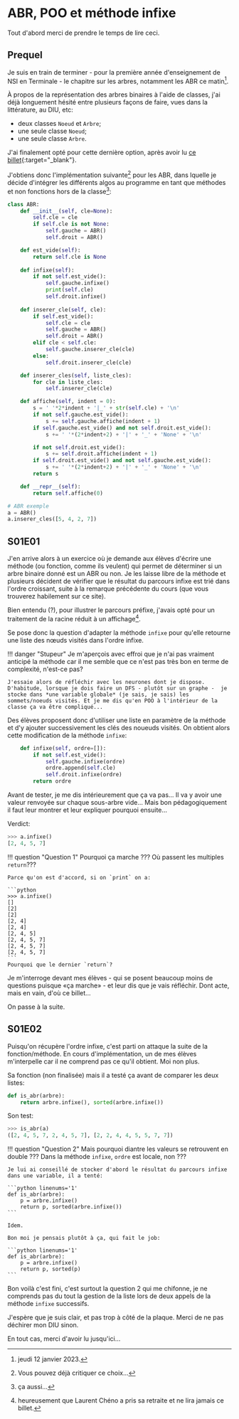 # ABR, POO et méthode infixe

Tout d'abord merci de prendre le temps de lire ceci.


## Prequel

Je suis en train de terminer - pour la première année d'enseignement de NSI en Terminale - le chapitre sur les arbres, notamment les ABR ce matin[^1].

[^1]: jeudi 12 janvier 2023.

À propos de la représentation des arbres binaires à l'aide de classes, j'ai déjà longuement hésité entre plusieurs façons de faire, vues dans la littérature, au DIU, etc:

- deux classes `Noeud` et `Arbre`;
- une seule classe `Noeud`;
- une seule classe `Arbre`.

J'ai finalement opté pour cette dernière option, après avoir lu [ce billet](https://sebhoa.gitlab.io/iremi/03_Didactique/arbres/){:target="_blank"}.

J'obtiens donc l'implémentation suivante[^2] pour les ABR, dans lquelle je décide d'intégrer les différents algos au programme en tant que méthodes et non fonctions hors de la classe[^3]:

[^2]: Vous pouvez déjà critiquer ce choix...
[^3]: ça aussi...

```python linenums='1'
class ABR:
    def __init__(self, cle=None):
        self.cle = cle
        if self.cle is not None:
            self.gauche = ABR()
            self.droit = ABR()

    def est_vide(self):
        return self.cle is None
    
    def infixe(self):
        if not self.est_vide():
            self.gauche.infixe()
            print(self.cle)
            self.droit.infixe()
            
    def inserer_cle(self, cle):
        if self.est_vide():
            self.cle = cle
            self.gauche = ABR()
            self.droit = ABR()
        elif cle < self.cle:
            self.gauche.inserer_cle(cle)
        else:
            self.droit.inserer_cle(cle)

    def inserer_cles(self, liste_cles):
        for cle in liste_cles:
            self.inserer_cle(cle)

    def affiche(self, indent = 0):
        s = ' '*2*indent + '|_' + str(self.cle) + '\n'
        if not self.gauche.est_vide():
            s += self.gauche.affiche(indent + 1)
        if self.gauche.est_vide() and not self.droit.est_vide():
            s += ' '*(2*indent+2) + '|' + '_' + 'None' + '\n'     

        if not self.droit.est_vide():
            s += self.droit.affiche(indent + 1)
        if self.droit.est_vide() and not self.gauche.est_vide():
            s += ' '*(2*indent+2) + '|' + '_' + 'None' + '\n'  
        return s

    def __repr__(self):
        return self.affiche(0)

# ABR exemple    
a = ABR()
a.inserer_cles([5, 4, 2, 7])
```

## S01E01

J'en arrive alors à un exercice où je demande aux élèves d'écrire une méthode (ou fonction, comme ils veulent) qui permet de déterminer si un arbre binaire donné est un ABR ou non. Je les laisse libre de la méthode et plusieurs décident de vérifier que le résultat du parcours infixe est trié dans l'ordre croissant, suite à la remarque précédente du cours (que vous trouverez habilement sur ce site).

Bien entendu (?), pour illustrer le parcours préfixe, j'avais opté pour un traitement de la racine réduit à un affichage[^4].

[^4]: heureusement que Laurent Chéno a pris sa retraite et ne lira jamais ce billet.

Se pose donc la question d'adapter la méthode `infixe` pour qu'elle retourne une liste des nœuds visités dans l'ordre infixe.

!!! danger "Stupeur"
    Je m'aperçois avec effroi que je n'ai pas vraiment anticipé la méthode car il me semble que ce n'est pas très bon en terme de complexité, n'est-ce pas?

    J'essaie alors de réfléchir avec les neurones dont je dispose. D'habitude, lorsque je dois faire un DFS - plutôt sur un graphe -  je stocke dans *une variable globale* (je sais, je sais) les sommets/noeuds visités. Et je me dis qu'en POO à l'intérieur de la classe ça va être compliqué...

Des élèves proposent donc d'utiliser une liste en paramètre de la méthode et d'y ajouter successivement les clés des noueuds visités. On obtient alors cette modification de la méthode `infixe`:

```python linenums='1'
    def infixe(self, ordre=[]):
        if not self.est_vide():
            self.gauche.infixe(ordre)
            ordre.append(self.cle)
            self.droit.infixe(ordre)
        return ordre
```

Avant de tester, je me dis intérieurement que ça va pas... Il va y avoir une valeur renvoyée sur chaque sous-arbre vide... Mais bon pédagogiquement il faut leur montrer et leur expliquer pourquoi ensuite...

Verdict:

```python 
>>> a.infixe()
[2, 4, 5, 7]
```

!!! question "Question 1"
    Pourquoi ça marche ??? Où passent les multiples `return`???

    Parce qu'on est d'accord, si on `print` on a:

    ```python 
    >>> a.infixe()
    []
    [2]
    [2]
    [2, 4]
    [2, 4]
    [2, 4, 5]
    [2, 4, 5, 7]
    [2, 4, 5, 7]
    [2, 4, 5, 7]
    ```
    Pourquoi que le dernier `return`?

Je m'interroge devant mes élèves - qui se posent beaucoup moins de questions puisque «ça marche» - et leur dis que je vais réfléchir. Dont acte, mais en vain, d'où ce billet...

On passe à la suite.

## S01E02

Puisqu'on récupère l'ordre infixe, c'est parti on attaque la suite de la fonction/méthode. En cours d'implémentation, un de mes élèves m'interpelle car il ne comprend pas ce qu'il obtient. Moi non plus.

Sa fonction (non finalisée) mais il a testé ça avant de comparer les deux listes:
```python linenums='1'
def is_abr(arbre):
    return arbre.infixe(), sorted(arbre.infixe())
```

Son test:
```python
>>> is_abr(a)
([2, 4, 5, 7, 2, 4, 5, 7], [2, 2, 4, 4, 5, 5, 7, 7])
```

!!! question "Question 2"
    Mais pourquoi diantre les valeurs se retrouvent en double ??? Dans la méthode `infixe`, `ordre` est locale, non ??? 

    Je lui ai conseillé de stocker d'abord le résultat du parcours infixe dans une variable, il a tenté:

    ```python linenums='1'
    def is_abr(arbre):
        p = arbre.infixe()
        return p, sorted(arbre.infixe())
    ```

    Idem. 

    Bon moi je pensais plutôt à ça, qui fait le job:

    ```python linenums='1'
    def is_abr(arbre):
        p = arbre.infixe()
        return p, sorted(p)
    ```

Bon voilà c'est fini, c'est surtout la question 2 qui me chifonne, je ne comprends pas du tout la gestion de la liste lors de deux appels de la méthode `infixe` successifs.

J'espère que je suis clair, et pas trop à côté de la plaque. Merci de ne pas déchirer mon DIU sinon.

En tout cas, merci d'avoir lu jusqu'ici...
